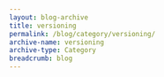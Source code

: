 ```yaml
---
layout: blog-archive
title: versioning
permalink: /blog/category/versioning/
archive-name: versioning
archive-type: Category
breadcrumb: blog
---
```

